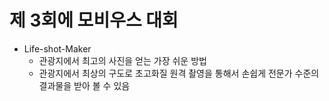 
# 제 3회에 모비우스 대회 

* Life-shot-Maker
  * 관광지에서 최고의 사진을 얻는 가장 쉬운 방법
  * 관광지에서 최상의 구도로 초고화질 원격 촬영을 통해서 손쉽게 전문가 수준의 결과물을 받아 볼 수 있음
